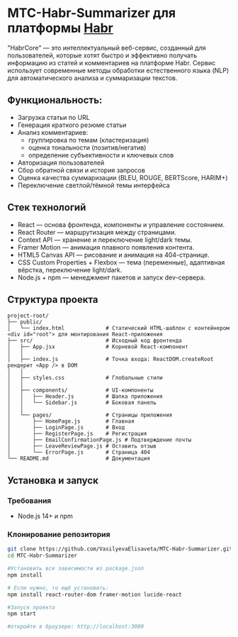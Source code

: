 # MTC-Habr-Summarizer для платформы [Habr](https://habr.com)

 "HabrCore" — это интеллектуальный веб-сервис, созданный для пользователей, которые хотят быстро и эффективно получать информацию из статей и комментариев на платформе Habr. Сервис использует современные методы обработки естественного языка (NLP) для автоматического анализа и суммаризации текстов.

## Функциональность:

- Загрузка статьи по URL
- Генерация краткого резюме статьи
- Анализ комментариев:
  - группировка по темам (кластеризация)
  - оценка тональности (позитив/негатив)
  - определение субъективности и ключевых слов
- Авторизация пользователей
- Сбор обратной связи и история запросов
- Оценка качества суммаризации (BLEU, ROUGE, BERTScore, HARIM+)
- Переключение светлой/тёмной темы интерфейса

## Стек технологий

- React — основа фронтенда, компоненты и управление состоянием.
- React Router — маршрутизация между страницами.
- Context API — хранение и переключение light/dark темы.
- Framer Motion — анимация плавного появления контента.
- HTML5 Canvas API — рисование и анимация на 404-странице.
- CSS Custom Properties + Flexbox — тема (переменные), адаптивная вёрстка, переключение light/dark.
- Node.js + npm — менеджмент пакетов и запуск dev-сервера.

## Структура проекта
```
project-root/
├── public/
│   └── index.html             # Статический HTML-шаблон с контейнером <div id="root"> для монтирования React-приложения
├── src/                       # Исходный код фронтенда
│   ├── App.jsx                # Корневой React-компонент
│   │ 
│   ├── index.js               # Точка входа: ReactDOM.createRoot рендерит <App /> в DOM
│   │   
│   ├── styles.css             # Глобальные стили
│   │ 
│   ├── components/            # UI-компоненты
│   │   ├── Header.js          # Шапка приложения
│   │   └── Sidebar.js         # Боковая панель
│   │ 
│   └── pages/                 # Страницы приложения
│       ├── HomePage.js        # Главная
│       ├── LoginPage.js       # Вход
│       ├── RegisterPage.js    # Регистрация
│       ├── EmailConfirmationPage.js # Подтверждение почты
│       ├── LeaveReviewPage.js # Оставить отзыв
│       └── ErrorPage.js       # Страница 404
└── README.md                  # Документация
```

## Установка и запуск

### Требования
- Node.js 14+ и npm 

### Клонирование репозитория
```bash
git clone https://github.com/VasilyevaElisaveta/MTC-Habr-Summarizer.git
cd MTC-Habr-Summarizer

#Установить все зависимости из package.json
npm install

# Если нужно, то ещё установить:
npm install react-router-dom framer-motion lucide-react

#Запуск проекта
npm start

#откройте в браузере: http://localhost:3000
